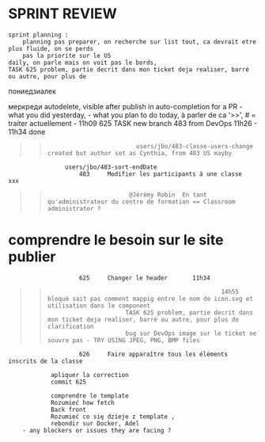 # SPRINT REVIEW
    sprint planning : 
        planning pas preparer, on recherche sur list tout, ca devrait etre plus fluide, on se perds
        pas la priorite sur le US 
    daily, on parle mais on voit pas le bords, 
    TASK 625 problem, partie decrit dans mon ticket deja realiser, barré ou autre, pour plus de 

пониедзиалек

меркреди
    autodelete, visible after publish in auto-completion for a PR
        - what you did yesterday, 
        - what you plan to do today, à parler de ca '>>', # = traiter actuellement
            - 11h09
                625 TASK
                new branch 483 from DevOps              11h26 - 11h34    done
>>                              users/jbo/483-classe-users-change created but author set as Cynthia, from 483 US mayby
                    users/jbo/483-sort-endDate
                        483     Modifier les participants à une classe                      xxx
>>                            @Jérémy Robin  En tant qu'administrateur du centre de formation == Classroom administrator ? 
#                comprendre le besoin sur le site publier 
                        625     Changer le header       11h34
>>                                                      14h55 bloqué sait pas comment mappig entre le nom de icon.svg et utilisation dans le component 
>>                           TASK 625 problem, partie decrit dans mon ticket deja realiser, barré ou autre, pour plus de clarification
>>                           bug sur DevOps image sur le ticket ne souvre pas - TRY USING JPEG, PNG, BMP files
                        626     Faire apparaître tous les éléments inscrits de la classe

                apliquer la correction
                commit 625

                comprendre le template
                Rozumieć how fetch 
                Back front
                Rozumieć co się dzieje z template ,
                rebondir sur Docker, Adel
        - any blockers or issues they are facing ? 